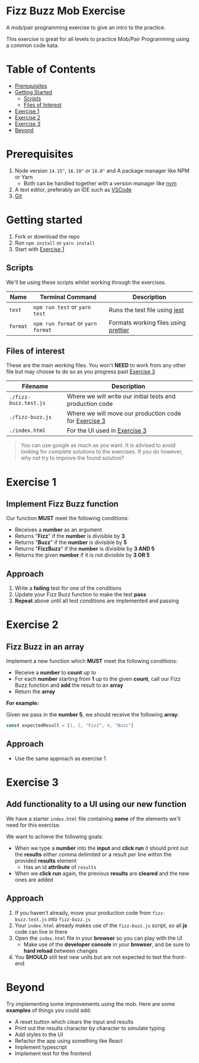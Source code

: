 # Fizz Buzz Mob Exercise

A mob/pair programming exercise to give an intro to the practice.

This exercise is great for all levels to practice Mob/Pair Programming using a common code kata.

# Table of Contents

- [Prerequisites](#prerequisites)
- [Getting Started](#getting-started)
    - [Scripts](#scripts)
    - [Files of Interest](#files-of-interest)
- [Exercise 1](#exercise-1)
- [Exercise 2](#exercise-2)
- [Exercise 3](#exercise-3)
- [Beyond](#beyond)

# Prerequisites
1. Node version `14.15^`, `16.10^` or `18.0^` and A package manager like NPM or Yarn
    - Both can be handled together with a version manager like [nvm](https://github.com/nvm-sh/nvm)
3. A text editor, preferably an IDE such as [VSCode](https://code.visualstudio.com/)
4. [Git](https://git-scm.com/)

# Getting started

1. Fork or download the repo
2. Run `npm install` or `yarn install`
3. Start with [Exercise 1](#exercise-1)

## Scripts

We'll be using these scripts whilst working through the exercises.

| Name | Terminal Command            | Description                                                          |
| ---- | --------------------- | -------------------------------------------------------------------- |
| `test` | `npm run test` or `yarn test` | Runs the test file using [jest](https://jestjs.io/docs/getting-started)            |
| `format` | `npm run format` or `yarn format` | Formats working files using [prettier](https://prettier.io/docs/en/index.html)            |

## Files of interest

These are the main working files. You won't **NEED** to work from any other file but may choose to do so as you progress past [Exercise 3](#exercise-3)

| Filename              | Description                                                          |
| --------------------- | -------------------------------------------------------------------- |
| `./fizz-buzz.test.js` | Where we will write our initial tests and production code            |
| `./fizz-buzz.js`      | Where we will move our production code for [Exercise 3](#exercise-3) |
| `./index.html`        | For the UI used in [Exercise 3](#exercise-3)                         |

> You can use google as much as you want. It is advised to avoid looking for complete solutions to the exercises. If you do however, why not try to improve the found solution?

# Exercise 1

## Implement Fizz Buzz function

Our function **MUST** meet the following conditions:

- Receives a **number** as an argument
- Returns "**Fizz**" if the **number** is divisible by **3**
- Returns "**Buzz**" if the **number** is divisible by **5**
- Returns "**FizzBuzz**" if the **number** is divisible by **3 AND 5**
- Returns the given **number** if it is not divisible by **3 OR 5**

## Approach

1. Write a **failing** test for one of the conditions
2. Update your Fizz Buzz function to make the test **pass**
3. **Repeat** above until all test conditions are implemented and passing

# Exercise 2

## Fizz Buzz in an array

Implement a new function which **MUST** meet the following conditions:

- Receive a **number** to **count** up to
- For each **number** starting from **1** up to the given **count**, call our Fizz Buzz function and **add** the result to an **array**
- Return the **array**

**For example:**

Given we pass in the **number 5**, we should receive the following **array**:

```javascript
const expectedResult = [1, 2, "Fizz", 4, "Buzz"]
```

## Approach

- Use the same approach as exercise 1

# Exercise 3

## Add functionality to a UI using our new function

We have a starter `index.html` file containing **some** of the elements we'll need for this exercise.

We want to achieve the following goals:

- When we type a **number** into the **input** and **click run** it should print out the **results** either comma delimited or a result per line within the provided **results** element
    - Has an id **attribute** of `results`
- When we **click run** again, the previous **results** are **cleared** and the new ones are added

## Approach

1. If you haven't already, move your production code from `fizz-buzz.test.js` into `fizz-buzz.js`
2. Your `index.html` already makes use of the `fizz-buzz.js` script, so all **js** code can live in there
3. Open the `index.html` file in your **browser** so you can play with the UI
    - Make use of the **developer console** in your **browser**, and be sure to **hard reload** between changes
4. You **SHOULD** still test new units but are not expected to test the front-end

# Beyond

Try implementing some improvements using the mob. Here are some **examples** of things you could add:

- A reset button which clears the input and results
- Print out the results character by character to simulate typing
- Add styles to the UI
- Refactor the app using something like React
- Implement typescript
- Implement test for the frontend

